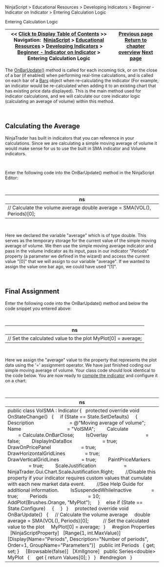 ﻿


NinjaScript \> Educational Resources \> Developing Indicators \> Beginner \- Indicator on Indicator \> Entering Calculation Logic






















Entering Calculation Logic







| \<\< [Click to Display Table of Contents](entering_calculation_logic2.md) \>\> **Navigation:**     [NinjaScript](ninjascript-1.md) \> [Educational Resources](educational_resources-1.md) \> [Developing Indicators](developing_indicators-1.md) \> [Beginner \- Indicator on Indicator](beginner_-_indicator_on_indica-1.md) \> Entering Calculation Logic | [Previous page](set_up5-1.md) [Return to chapter overview](beginner_-_indicator_on_indica-1.md) [Next page](compiling2-1.md) |
| --- | --- |











The [OnBarUpdate()](onbarupdate-1.md) method is called for each incoming tick, or on the close of a bar (if enabled) when performing real\-time calculations, and is called on each bar of a [Bars](bars-1.md) object when re\-calculating the indicator (For example, an indicator would be re\-calculated when adding it to an existing chart that has existing price data displayed). This is the main method used for indicator calculations, and we will calculate our core indicator logic (calculating an average of volume) within this method.


 


## Calculating the Average


NinjaTrader has built in indicators that you can reference in your calculations. Since we are calculating a simple moving average of volume it would make sense for us to use the built in SMA indicator and Volume indicators.


 


Enter the following code into the OnBarUpdate() method in the NinjaScript Editor:


 




| ns |
| --- |
| // Calculate the volume average double average \= SMA(VOL(), Periods)\[0]; |



 


Here we declared the variable "average" which is of type double. This serves as the temporary storage for the current value of the simple moving average of volume. We then use the simple moving average indicator and pass in the volume indicator as its input, pass in our indicator "Periods" property (a parameter we defined in the wizard) and access the current value "\[0]" that we will assign to our variable "average". If we wanted to assign the value one bar ago, we could have used "\[1]".


 


## Final Assignment


Enter the following code into the OnBarUpdate() method and below the code snippet you entered above: 


 




| ns |
| --- |
| // Set the calculated value to the plot MyPlot\[0] \= average; |



   

Here we assign the "average" value to the property that represents the plot data using the '\=' assignment operator. We have just finished coding our simple moving average of volume. Your class code should look identical to the code below. You are now ready to [compile the indicator](compiling2-1.md) and configure it on a chart.


 




| ns |
| --- |
| public class VolSMA : Indicator {    protected override void OnStateChange()    {      if (State \=\= State.SetDefaults)      {          Description                           \= @"Moving average of volume";          Name                                   \= "VolSMA";          Calculate                             \= Calculate.OnBarClose;          IsOverlay                             \= false;          DisplayInDataBox                       \= true;          DrawOnPricePanel                       \= true;          DrawHorizontalGridLines               \= true;          DrawVerticalGridLines                 \= true;          PaintPriceMarkers                     \= true;          ScaleJustification                     \= NinjaTrader.Gui.Chart.ScaleJustification.Right;          //Disable this property if your indicator requires custom values that cumulate with each new market data event.           //See Help Guide for additional information.          IsSuspendedWhileInactive               \= true;          Periods                               \= 10;          AddPlot(Brushes.Orange, "MyPlot");      }      else if (State \=\= State.Configure)      {      }    }      protected override void OnBarUpdate()    {      // Calculate the volume average      double average \= SMA(VOL(), Periods)\[0];             // Set the calculated value to the plot      MyPlot\[0] \= average;    }      \#region Properties    \[NinjaScriptProperty]    \[Range(1, int.MaxValue)]    \[Display(Name\="Periods", Description\="Number of periods", Order\=1, GroupName\="Parameters")]    public int Periods    { get; set; }      \[Browsable(false)]    \[XmlIgnore]    public Series\<double\> MyPlot    {      get { return Values\[0]; }    }    \#endregion   } |









